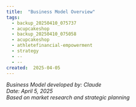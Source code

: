 ```yaml
---
title:  "Business Model Overview"
tags:
  - backup_20250410_075737
  - acupcakeshop
  - backup_20250410_075058
  - acupcakeshop
  - athletefinancial-empowerment
  - strategy
  - --
  - --
created:  2025-04-05
---
```


*Business Model developed by: Claude*  
*Date: April 5, 2025*  
*Based on market research and strategic planning*
